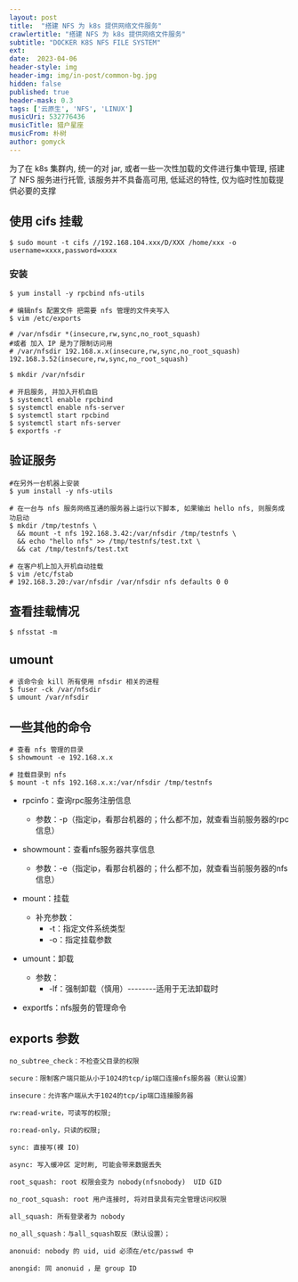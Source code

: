 ```yaml
---
layout: post
title:  "搭建 NFS 为 k8s 提供网络文件服务"
crawlertitle: "搭建 NFS 为 k8s 提供网络文件服务"
subtitle: "DOCKER K8S NFS FILE SYSTEM"
ext:
date:  2023-04-06
header-style: img
header-img: img/in-post/common-bg.jpg
hidden: false
published: true
header-mask: 0.3
tags: ['云原生', 'NFS', 'LINUX']
musicUri: 532776436
musicTitle: 猎户星座
musicFrom: 朴树
author: gomyck
---
```


为了在 k8s 集群内, 统一的对 jar, 或者一些一次性加载的文件进行集中管理, 搭建了 NFS 服务进行托管, 该服务并不具备高可用, 低延迟的特性, 仅为临时性加载提供必要的支撑

## 使用 cifs 挂载

```shell
$ sudo mount -t cifs //192.168.104.xxx/D/XXX /home/xxx -o username=xxxx,password=xxxx
```

### 安装
```shell
$ yum install -y rpcbind nfs-utils

# 编辑nfs 配置文件 把需要 nfs 管理的文件夹写入
$ vim /etc/exports

# /var/nfsdir *(insecure,rw,sync,no_root_squash)
#或者 加入 IP 是为了限制访问用
# /var/nfsdir 192.168.x.x(insecure,rw,sync,no_root_squash) 192.168.3.52(insecure,rw,sync,no_root_squash)

$ mkdir /var/nfsdir

# 开启服务, 并加入开机自启
$ systemctl enable rpcbind
$ systemctl enable nfs-server
$ systemctl start rpcbind
$ systemctl start nfs-server
$ exportfs -r
```

## 验证服务

```shell
#在另外一台机器上安装
$ yum install -y nfs-utils

# 在一台与 nfs 服务网络互通的服务器上运行以下脚本, 如果输出 hello nfs, 则服务成功启动
$ mkdir /tmp/testnfs \
  && mount -t nfs 192.168.3.42:/var/nfsdir /tmp/testnfs \
  && echo "hello nfs" >> /tmp/testnfs/test.txt \
  && cat /tmp/testnfs/test.txt

# 在客户机上加入开机自动挂载
$ vim /etc/fstab
# 192.168.3.20:/var/nfsdir /var/nfsdir nfs defaults 0 0
```

## 查看挂载情况

```text
$ nfsstat -m
```

## umount

```shell
# 该命令会 kill 所有使用 nfsdir 相关的进程
$ fuser -ck /var/nfsdir
$ umount /var/nfsdir
```

## 一些其他的命令

```shell
# 查看 nfs 管理的目录
$ showmount -e 192.168.x.x

# 挂载目录到 nfs
$ mount -t nfs 192.168.x.x:/var/nfsdir /tmp/testnfs
```

* rpcinfo：查询rpc服务注册信息
  * 参数：-p（指定ip，看那台机器的；什么都不加，就查看当前服务器的rpc信息）

* showmount：查看nfs服务器共享信息
  * 参数：-e（指定ip，看那台机器的；什么都不加，就查看当前服务器的nfs信息）

* mount：挂载
  * 补充参数：
    * -t：指定文件系统类型
    * -o：指定挂载参数

* umount：卸载
  * 参数：
    * -lf：强制卸载（慎用）--------适用于无法卸载时

* exportfs：nfs服务的管理命令

## exports 参数

```text
no_subtree_check：不检查父目录的权限

secure：限制客户端只能从小于1024的tcp/ip端口连接nfs服务器（默认设置）

insecure：允许客户端从大于1024的tcp/ip端口连接服务器

rw:read-write，可读写的权限;

ro:read-only，只读的权限;

sync: 直接写(裸 IO)

async: 写入缓冲区 定时刷, 可能会带来数据丢失

root_squash: root 权限会变为 nobody(nfsnobody)  UID GID

no_root_squash: root 用户连接时, 将对目录具有完全管理访问权限

all_squash: 所有登录者为 nobody

no_all_squash：与all_squash取反（默认设置）；

anonuid: nobody 的 uid, uid 必须在/etc/passwd 中

anongid: 同 anonuid ，是 group ID
```
